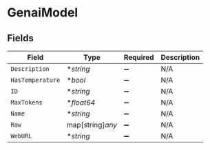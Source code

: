 # GenaiModel


## Fields

| Field              | Type               | Required           | Description        |
| ------------------ | ------------------ | ------------------ | ------------------ |
| `Description`      | **string*          | :heavy_minus_sign: | N/A                |
| `HasTemperature`   | **bool*            | :heavy_minus_sign: | N/A                |
| `ID`               | **string*          | :heavy_minus_sign: | N/A                |
| `MaxTokens`        | **float64*         | :heavy_minus_sign: | N/A                |
| `Name`             | **string*          | :heavy_minus_sign: | N/A                |
| `Raw`              | map[string]*any*   | :heavy_minus_sign: | N/A                |
| `WebURL`           | **string*          | :heavy_minus_sign: | N/A                |